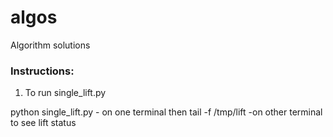 # algos
Algorithm solutions

### Instructions:
1. To run single_lift.py

python single_lift.py - on one terminal
then
tail -f /tmp/lift  -on other terminal to see lift status

